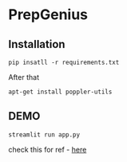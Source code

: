 # PrepGenius

## Installation

`pip insatll -r requirements.txt`

After that

`apt-get install poppler-utils`


## DEMO

`streamlit run app.py`


check this for ref - [here](https://colab.research.google.com/drive/1Bw0pbA05RXVffAZkTp_SwJfvCVdvYL-m?usp=sharing)
